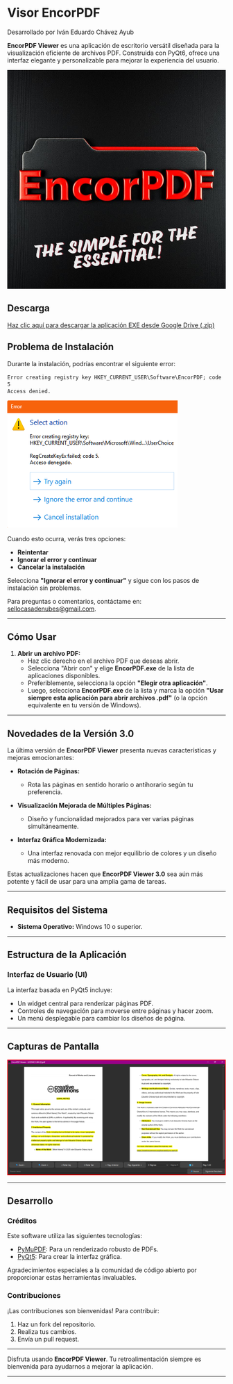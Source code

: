 # Visor EncorPDF

Desarrollado por Iván Eduardo Chávez Ayub

**EncorPDF Viewer** es una aplicación de escritorio versátil diseñada para la visualización eficiente de archivos PDF. Construida con PyQt6, ofrece una interfaz elegante y personalizable para mejorar la experiencia del usuario.

![Icono de EncorPDF](EncorPDF.PNG)

## Descarga

[Haz clic aquí para descargar la aplicación EXE desde Google Drive (.zip)](https://drive.google.com/file/d/1DqXS2DoZXKkYiaHDriXfmLxDR7KdycJ9/view?usp=sharing)

## Problema de Instalación

Durante la instalación, podrías encontrar el siguiente error:

```
Error creating registry key HKEY_CURRENT_USER\Software\EncorPDF; code 5
Access denied.
```

![Captura de Pantalla del Error](ErrorScreen.png)

Cuando esto ocurra, verás tres opciones:

- **Reintentar**
- **Ignorar el error y continuar**
- **Cancelar la instalación**

Selecciona **"Ignorar el error y continuar"** y sigue con los pasos de instalación sin problemas.

Para preguntas o comentarios, contáctame en: [sellocasadenubes@gmail.com](mailto:sellocasadenubes@gmail.com).

---

## Cómo Usar

1. **Abrir un archivo PDF:**
   - Haz clic derecho en el archivo PDF que deseas abrir.
   - Selecciona "Abrir con" y elige **EncorPDF.exe** de la lista de aplicaciones disponibles.
   - Preferiblemente, selecciona la opción **"Elegir otra aplicación"**.
   - Luego, selecciona **EncorPDF.exe** de la lista y marca la opción **"Usar siempre esta aplicación para abrir archivos .pdf"** (o la opción equivalente en tu versión de Windows).

---

## Novedades de la Versión 3.0

La última versión de **EncorPDF Viewer** presenta nuevas características y mejoras emocionantes:

- **Rotación de Páginas:**
  - Rota las páginas en sentido horario o antihorario según tu preferencia.

- **Visualización Mejorada de Múltiples Páginas:**
  - Diseño y funcionalidad mejorados para ver varias páginas simultáneamente.

- **Interfaz Gráfica Modernizada:**
  - Una interfaz renovada con mejor equilibrio de colores y un diseño más moderno.

Estas actualizaciones hacen que **EncorPDF Viewer 3.0** sea aún más potente y fácil de usar para una amplia gama de tareas.

---

## Requisitos del Sistema

- **Sistema Operativo:** Windows 10 o superior.

---

## Estructura de la Aplicación

### Interfaz de Usuario (UI)

La interfaz basada en PyQt5 incluye:

- Un widget central para renderizar páginas PDF.
- Controles de navegación para moverse entre páginas y hacer zoom.
- Un menú desplegable para cambiar los diseños de página.

---

## Capturas de Pantalla

![Captura de la Aplicación](Capture.png)

---

## Desarrollo

### Créditos

Este software utiliza las siguientes tecnologías:

- [PyMuPDF](https://pymupdf.readthedocs.io/en/latest/): Para un renderizado robusto de PDFs.
- [PyQt5](https://pypi.org/project/PyQt5/): Para crear la interfaz gráfica.

Agradecimientos especiales a la comunidad de código abierto por proporcionar estas herramientas invaluables.

### Contribuciones

¡Las contribuciones son bienvenidas! Para contribuir:

1. Haz un fork del repositorio.
2. Realiza tus cambios.
3. Envía un pull request.

---

Disfruta usando **EncorPDF Viewer**. Tu retroalimentación siempre es bienvenida para ayudarnos a mejorar la aplicación.

---
